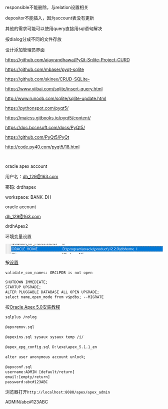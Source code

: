responsible不能删除，与relation设置相关

depositor不能插入，因为account表没有更新

其他的需求可能可以使用query直接用sql语句解决

按dialog分成不同的文件存放

设计添加管理员界面





<https://github.com/ajayrandhawa/PyQt-Sqlite-Project-CURD>

<https://github.com/mbaser/pyqt-sqlite>

<https://github.com/skinex/CRUD-SQLite->



<https://www.yiibai.com/sqlite/insert-query.html>

<http://www.runoob.com/sqlite/sqlite-update.html>



<https://pythonspot.com/pyqt5/>

<https://maicss.gitbooks.io/pyqt5/content/>

<https://doc.bccnsoft.com/docs/PyQt5/>

<https://github.com/PyQt5/PyQt>

<http://code.py40.com/pyqt5/18.html>





​		





oracle apex account

用户名：dh_129@163.com

密码: drdhapex

workspace: BANK_DH





oracle account

dh_129@163.com

drdhApex2





环境变量设置

![1556780896633](README.assets/1556780896633.png)

按[设置](<https://tutel.me/c/dba/questions/211436/can+not+install+oracle+apex+on+gnulinux+db+12c>)

`validate_con_names: ORCLPDB is not open`

```plsql
SHUTDOWN IMMEDIATE;
STARTUP UPGRADE;
ALTER PLUGGABLE DATABASE ALL OPEN UPGRADE;
select name,open_mode from v$pdbs; --MIGRATE
```



按[Oracle Apex 5.0安装教程](<https://blog.csdn.net/sunansheng/article/details/74196149>)

```
sqlplus /nolog

@apxremov.sql
 
@apexins.sql sysaux sysaux temp /i/

@apex_epg_config.sql D:\exe\apex_5.1.1_en

alter user anonymous account unlock;

@apxconf.sql
username:ADMIN [default/return]
email:[empty/return]
passward:abc#123ABC
```

浏览器打开`http://localhost:8080/apex/apex_admin`

ADMIN/abc#123ABC
